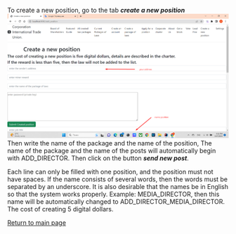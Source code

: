 To create a new position, go to the tab ***create a new position***
![Create new post](../screenshots/create-postionEng.png)
Then write the name of the package and the name of the position,
The name of the package and the name of the posts will automatically begin with ADD_DIRECTOR.
Then click on the button ***send new post***.

Each line can only be filled with one position, and the position must not have spaces.
If the name consists of several words, then the words must be separated by an underscore.
It is also desirable that the names be in English so that the system works properly.
Example: MEDIA_DIRECTOR, then this name will be automatically changed to ADD_DIRECTOR_MEDIA_DIRECTOR.
The cost of creating 5 digital dollars.

[Return to main page](./documentationEng.md)